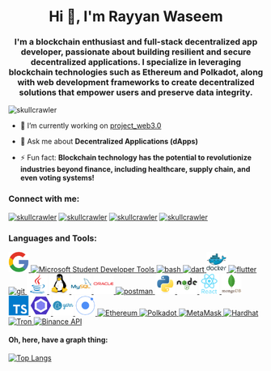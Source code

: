 <h1 align="center">Hi 👋, I'm Rayyan Waseem</h1>
<h3 align="center">I'm a blockchain enthusiast and full-stack decentralized app developer, passionate about building resilient and secure decentralized applications. I specialize in leveraging blockchain technologies such as Ethereum and Polkadot, along with web development frameworks to create decentralized solutions that empower users and preserve data integrity.</h3>

<p align="left"> <img src="https://komarev.com/ghpvc/?username=skullcrawler&label=Profile%20views&color=0e75b6&style=flat" alt="skullcrawler" /> </p>

- 🔭 I’m currently working on [project_web3.0](https://github.com/skullcrawler/project_web3.0)

- 💬 Ask me about **Decentralized Applications (dApps)**

- ⚡ Fun fact: **Blockchain technology has the potential to revolutionize industries beyond finance, including healthcare, supply chain, and even voting systems!**

<h3 align="left">Connect with me:</h3>
<p align="left">
<a href="https://twitter.com/mrayyanwaseem" target="blank"><img align="center" src="https://raw.githubusercontent.com/rahuldkjain/github-profile-readme-generator/master/src/images/icons/Social/twitter.svg" alt="skullcrawler" height="30" width="40" /></a>
<a href="https://linkedin.com/in/rayyawaseem" target="blank"><img align="center" src="https://raw.githubusercontent.com/rahuldkjain/github-profile-readme-generator/master/src/images/icons/Social/linked-in-alt.svg" alt="skullcrawler" height="30" width="40" /></a>
<a href="https://instagram.com/developerrayyan" target="blank"><img align="center" src="https://raw.githubusercontent.com/rahuldkjain/github-profile-readme-generator/master/src/images/icons/Social/instagram.svg" alt="skullcrawler" height="30" width="40" /></a>
<a href="https://reddit.com/user/skulcrawler" target="blank"><img align="center" src="https://raw.githubusercontent.com/rahuldkjain/github-profile-readme-generator/master/src/images/icons/Social/reddit.svg" alt="skullcrawler" height="30" width="40" /></a>
</p>

<h3 align="left">Languages and Tools:</h3>
<p align="left">
<a href="https://developers.google.com/" target="_blank" rel="noreferrer"> <img src="https://raw.githubusercontent.com/devicons/devicon/master/icons/google/google-original.svg" alt="Google Developer" width="40" height="40"/> </a>
<a href="https://studentpartners.microsoft.com/en-us" target="_blank" rel="noreferrer"> <img src="https://www.vectorlogo.zone/logos/microsoft/microsoft-icon.svg" alt="Microsoft Student Developer Tools" width="40" height="40"/> </a>
<a href="https://www.gnu.org/software/bash/" target="_blank" rel="noreferrer"> <img src="https://www.vectorlogo.zone/logos/gnu_bash/gnu_bash-icon.svg" alt="bash" width="40" height="40"/> </a> 
<a href="https://dart.dev" target="_blank" rel="noreferrer"> <img src="https://www.vectorlogo.zone/logos/dartlang/dartlang-icon.svg" alt="dart" width="40" height="40"/> </a> 
<a href="https://www.docker.com/" target="_blank" rel="noreferrer"> <img src="https://raw.githubusercontent.com/devicons/devicon/master/icons/docker/docker-original-wordmark.svg" alt="docker" width="40" height="40"/> </a> 
<a href="https://flutter.dev" target="_blank" rel="noreferrer"> <img src="https://www.vectorlogo.zone/logos/flutterio/flutterio-icon.svg" alt="flutter" width="40" height="40"/> </a>
<a href="https://git-scm.com/" target="_blank" rel="noreferrer"> <img src="https://www.vectorlogo.zone/logos/git-scm/git-scm-icon.svg" alt="git" width="40" height="40"/> </a>
<a href="https://www.java.com" target="_blank" rel="noreferrer"> <img src="https://raw.githubusercontent.com/devicons/devicon/master/icons/java/java-original.svg" alt="java" width="40" height="40"/> </a>
<a href="https://www.linux.org/" target="_blank" rel="noreferrer"> <img src="https://raw.githubusercontent.com/devicons/devicon/master/icons/linux/linux-original.svg" alt="linux" width="40" height="40"/> </a>
<a href="https://www.mysql.com/" target="_blank" rel="noreferrer"> <img src="https://raw.githubusercontent.com/devicons/devicon/master/icons/mysql/mysql-original-wordmark.svg" alt="mysql" width="40" height="40"/> </a>
<a href="https://www.oracle.com/" target="_blank" rel="noreferrer"> <img src="https://raw.githubusercontent.com/devicons/devicon/master/icons/oracle/oracle-original.svg" alt="oracle" width="40" height="40"/>
<a href="https://postman.com" target="_blank" rel="noreferrer"> <img src="https://www.vectorlogo.zone/logos/getpostman/getpostman-icon.svg" alt="postman" width="40" height="40"/> </a>
<a href="https://www.python.org" target="_blank" rel="noreferrer"> <img src="https://raw.githubusercontent.com/devicons/devicon/master/icons/python/python-original.svg" alt="python" width="40" height="40"/> </a>
<a href="https://nodejs.org/" target="_blank" rel="noreferrer"> <img src="https://raw.githubusercontent.com/devicons/devicon/master/icons/nodejs/nodejs-original-wordmark.svg" alt="Node.js" width="40" height="40"/> </a>
<a href="https://reactjs.org/" target="_blank" rel="noreferrer"> <img src="https://raw.githubusercontent.com/devicons/devicon/master/icons/react/react-original-wordmark.svg" alt="React.js" width="40" height="40"/> </a>
<a href="https://www.mongodb.com/" target="_blank" rel="noreferrer"> <img src="https://raw.githubusercontent.com/devicons/devicon/master/icons/mongodb/mongodb-original-wordmark.svg" alt="MongoDB" width="40" height="40"/> </a>
<a href="https://www.typescriptlang.org/" target="_blank" rel="noreferrer"> <img src="https://raw.githubusercontent.com/devicons/devicon/master/icons/typescript/typescript-original.svg" alt="TypeScript" width="40" height="40"/> </a>
<a href="https://eslint.org/" target="_blank" rel="noreferrer"> <img src="https://raw.githubusercontent.com/devicons/devicon/master/icons/eslint/eslint-original.svg" alt="ESLint" width="40" height="40"/> </a>
<a href="https://yarnpkg.com/" target="_blank" rel="noreferrer"> <img src="https://raw.githubusercontent.com/devicons/devicon/master/icons/yarn/yarn-original-wordmark.svg" alt="Yarn" width="40" height="40"/> </a>
<a href="https://ionicframework.com/" target="_blank" rel="noreferrer"> <img src="https://raw.githubusercontent.com/devicons/devicon/master/icons/ionic/ionic-original.svg" alt="Ionic" width="40" height="40"/> </a>
<a href="https://ethereum.org/" target="_blank" rel="noreferrer"> <img src="https://raw.githubusercontent.com/devicons/devicon/master/icons/ethereum/ethereum-original.svg" alt="Ethereum" width="40" height="40"/> </a>
<a href="https://www.polkadot.network/" target="_blank" rel="noreferrer"> <img src="https://raw.githubusercontent.com/devicons/devicon/master/icons/polkadot/polkadot-original.svg" alt="Polkadot" width="40" height="40"/> </a>
<a href="https://metamask.io/" target="_blank" rel="noreferrer"> <img src="https://www.vectorlogo.zone/logos/metamaskio/metamaskio-icon.svg" alt="MetaMask" width="40" height="40"/> </a>
<a href="https://hardhat.org/" target="_blank" rel="noreferrer"> <img src="https://hardhat.org/hardhat-logo.svg" alt="Hardhat" width="40" height="40"/> </a>
<a href="https://www.tron.network/" target="_blank" rel="noreferrer"> <img src="https://www.vectorlogo.zone/logos/tron/tron-icon.svg" alt="Tron" width="40" height="40"/> </a>
<a href="https://docs.binance.org/smart-chain/" target="_blank" rel="noreferrer"> <img src="https://raw.githubusercontent.com/devicons/devicon/master/icons/binance/binance-original.svg" alt="Binance API" width="40" height="40"/> </a>
</p>

#### Oh, here, have a graph thing:
[![Top Langs](https://github-readme-stats.vercel.app/api/top-langs/?username=skullcrawler&layout=donut&theme=panda&count_private=true&langs_count=16)](https://skullcrawler.github.io)
